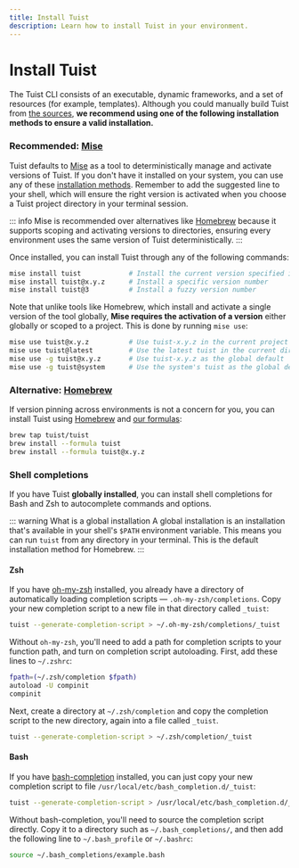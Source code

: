 ```yaml
---
title: Install Tuist
description: Learn how to install Tuist in your environment.
---
```


# Install Tuist

The Tuist CLI consists of an executable, dynamic frameworks, and a set of resources (for example, templates). Although you could manually build Tuist from [the sources](https://github.com/tuist/tuist), **we recommend using one of the following installation methods to ensure a valid installation.**

### Recommended: [Mise](https://github.com/jdx/mise)

Tuist defaults to [Mise](https://github.com/jdx/mise) as a tool to deterministically manage and activate versions of Tuist.
If you don't have it installed on your system,
you can use any of these [installation methods](https://mise.jdx.dev/getting-started.html).
Remember to add the suggested line to your shell, which will ensure the right version is activated when you choose a Tuist project directory in your terminal session.

::: info
Mise is recommended over alternatives like [Homebrew](https://brew.sh) because it supports scoping and activating versions to directories, ensuring every environment uses the same version of Tuist deterministically.
:::

Once installed, you can install Tuist through any of the following commands:


```bash
mise install tuist            # Install the current version specified in .tool-versions/.mise.toml
mise install tuist@x.y.z      # Install a specific version number
mise install tuist@3          # Install a fuzzy version number
```

Note that unlike tools like Homebrew, which install and activate a single version of the tool globally, **Mise requires the activation of a version** either globally or scoped to a project. This is done by running `mise use`:

```bash
mise use tuist@x.y.z          # Use tuist-x.y.z in the current project
mise use tuist@latest         # Use the latest tuist in the current directory
mise use -g tuist@x.y.z       # Use tuist-x.y.z as the global default
mise use -g tuist@system      # Use the system's tuist as the global default
```

### Alternative: [Homebrew](https://brew.sh)

If version pinning across environments is not a concern for you,
you can install Tuist using [Homebrew](https://brew.sh) and [our formulas](https://github.com/tuist/homebrew-tuist):

```bash
brew tap tuist/tuist
brew install --formula tuist
brew install --formula tuist@x.y.z
```

### Shell completions

If you have Tuist **globally installed**,
you can install shell completions for Bash and Zsh to autocomplete commands and options.

::: warning What is a global installation
A global installation is an installation that's available in your shell's `$PATH` environment variable. This means you can run `tuist` from any directory in your terminal. This is the default installation method for Homebrew.
:::

#### Zsh

If you have [oh-my-zsh](https://ohmyz.sh/) installed, you already have a directory of automatically loading completion scripts — `.oh-my-zsh/completions`. Copy your new completion script to a new file in that directory called `_tuist`:

```bash
tuist --generate-completion-script > ~/.oh-my-zsh/completions/_tuist
```

Without `oh-my-zsh`, you'll need to add a path for completion scripts to your function path, and turn on completion script autoloading. First, add these lines to `~/.zshrc`:

```bash
fpath=(~/.zsh/completion $fpath)
autoload -U compinit
compinit
```

Next, create a directory at `~/.zsh/completion` and copy the completion script to the new directory, again into a file called `_tuist`.

```bash
tuist --generate-completion-script > ~/.zsh/completion/_tuist
```

#### Bash

If you have [bash-completion](https://github.com/scop/bash-completion) installed, you can just copy your new completion script to file `/usr/local/etc/bash_completion.d/_tuist`:

```bash
tuist --generate-completion-script > /usr/local/etc/bash_completion.d/_tuist
```

Without bash-completion, you'll need to source the completion script directly. Copy it to a directory such as `~/.bash_completions/`, and then add the following line to `~/.bash_profile` or `~/.bashrc`:

```bash
source ~/.bash_completions/example.bash
```